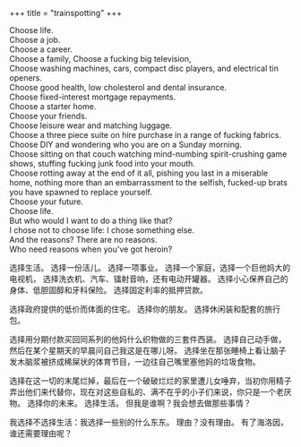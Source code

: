 +++
title = "trainspotting"
+++

Choose life.  
Choose a job.  
Choose a career.  
Choose a family, Choose a fucking big television,  
Choose washing machines, cars, compact disc players, and electrical tin openers.  
Choose good health, low cholesterol and dental insurance.  
Choose fixed-interest mortgage repayments.  
Choose a starter home.  
Choose your friends.  
Choose leisure wear and matching luggage.  
Choose a three piece suite on hire purchase in a range of fucking fabrics.  
Choose DIY and wondering who you are on a Sunday morning.  
Choose sitting on that couch watching mind-numbing spirit-crushing game shows, stuffing fucking junk food into your mouth.  
Choose rotting away at the end of it all, pishing you last in a miserable home, nothing more than an embarrassment to the selfish, fucked-up brats you have spawned to replace yourself.  
Choose your future.  
Choose life.  
But who would I want to do a thing like that?  
I chose not to choose life: I chose something else.  
And the reasons? There are no reasons.  
Who need reasons when you've got heroin?  







选择生活。
选择一份活儿。
选择一项事业。
选择一个家庭，选择一个巨他妈大的电视机，
选择洗衣机、汽车、镭射音响，还有电动开罐器。
选择小心保养自己的身体、低胆固醇和牙科保险。
选择固定利率的抵押贷款。

选择政府提供的低价而体面的住宅。
选择你的朋友。
选择休闲装和配套的旅行包。

选择用分期付款买回同系列的他妈什么织物做的三套件西装。
选择自己动手做，然后在某个星期天的早晨问自己我这是在哪儿呀。
选择坐在那张睡椅上看让脑子发木脑浆被挤成稀屎状的体育节目，一边往自己嘴里塞他妈的垃圾食物。

选择在这一切的末尾烂掉，最后在一个破破烂烂的家里遭儿女唾弃，当初你用精子弄出他们来代替你，现在对这些自私的、满不在乎的小子们来说，你只是一个老厌物。
选择你的未来。
选择生活。
但我是谁啊？我会想去做那些事情？

我选择不选择生活：我选择一些别的什么东东。
理由？没有理由。
有了海洛因，谁还需要理由呢？
